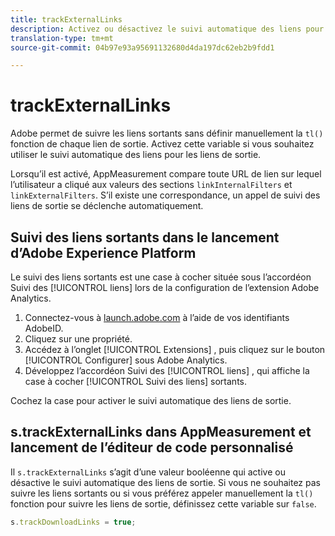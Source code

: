 ```yaml
---
title: trackExternalLinks
description: Activez ou désactivez le suivi automatique des liens pour les liens de sortie.
translation-type: tm+mt
source-git-commit: 04b97e93a95691132680d4da197dc62eb2b9fdd1

---
```



# trackExternalLinks

Adobe permet de suivre les liens sortants sans définir manuellement la `tl()` fonction de chaque lien de sortie. Activez cette variable si vous souhaitez utiliser le suivi automatique des liens pour les liens de sortie.

Lorsqu’il est activé, AppMeasurement compare toute URL de lien sur lequel l’utilisateur a cliqué aux valeurs des sections `linkInternalFilters` et `linkExternalFilters`. S’il existe une correspondance, un appel de suivi des liens de sortie se déclenche automatiquement.

## Suivi des liens sortants dans le lancement d’Adobe Experience Platform

Le suivi des liens sortants est une case à cocher située sous l’accordéon Suivi des [!UICONTROL liens] lors de la configuration de l’extension Adobe Analytics.

1. Connectez-vous à [launch.adobe.com](https://launch.adobe.com) à l’aide de vos identifiants AdobeID.
2. Cliquez sur une propriété.
3. Accédez à l’onglet [!UICONTROL Extensions] , puis cliquez sur le bouton [!UICONTROL Configurer] sous Adobe Analytics.
4. Développez l’accordéon Suivi des [!UICONTROL liens] , qui affiche la case à cocher [!UICONTROL Suivi des liens] sortants.

Cochez la case pour activer le suivi automatique des liens de sortie.

## s.trackExternalLinks dans AppMeasurement et lancement de l’éditeur de code personnalisé

Il `s.trackExternalLinks` s’agit d’une valeur booléenne qui active ou désactive le suivi automatique des liens de sortie. Si vous ne souhaitez pas suivre les liens sortants ou si vous préférez appeler manuellement la `tl()` fonction pour suivre les liens de sortie, définissez cette variable sur `false`.

```js
s.trackDownloadLinks = true;
```
